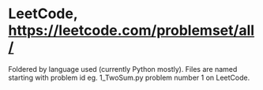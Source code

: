 # LeetCode, https://leetcode.com/problemset/all/
Foldered by language used (currently Python mostly). Files are named starting with problem id eg. 1_TwoSum.py problem number 1 on LeetCode.
